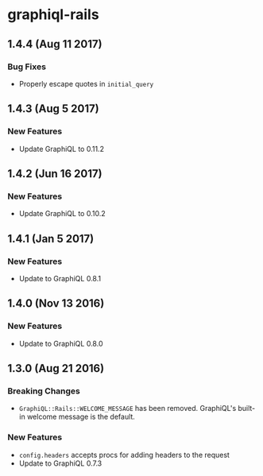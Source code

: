 # graphiql-rails

## 1.4.4 (Aug 11 2017)

### Bug Fixes

- Properly escape quotes in `initial_query`

## 1.4.3 (Aug 5 2017)

### New Features

- Update GraphiQL to 0.11.2

## 1.4.2 (Jun 16 2017)

### New Features

- Update GraphiQL to 0.10.2

## 1.4.1 (Jan 5 2017)

### New Features

- Update to GraphiQL 0.8.1

## 1.4.0 (Nov 13 2016)

### New Features

- Update to GraphiQL 0.8.0

## 1.3.0 (Aug 21 2016)

### Breaking Changes

- `GraphiQL::Rails::WELCOME_MESSAGE` has been removed. GraphiQL's built-in welcome message is the default.

### New Features

- `config.headers` accepts procs for adding headers to the request
- Update to GraphiQL 0.7.3
